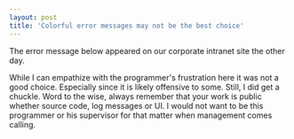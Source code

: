 ```yaml
---
layout: post  
title: 'Colorful error messages may not be the best choice'
---
```

The error message below appeared on our corporate intranet site the other day. 

While I can empathize with the programmer's frustration here it was not a good choice. Especially since it is likely offensive to some. Still, I did get a chuckle. Word to the wise, always remember that your work is public whether source code, log messages or UI. I would not want to be this programmer or his supervisor for that matter when management comes calling.
